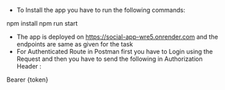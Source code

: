 - To Install the app you have to run the following commands:

npm install
npm run start

- The app is deployed on https://social-app-wre5.onrender.com and the endpoints are same as given for the task
- For Authenticated Route in Postman first you have to Login using the Request and then you have to send the following in Authorization Header :

Bearer {token}


